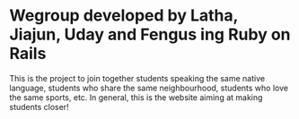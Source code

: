 # Wegroup developed by Latha, Jiajun, Uday and Fengus ing Ruby on Rails

This is the project to join together students speaking the same native language, students who share the same neighbourhood, students who love the same sports, etc.
In general, this is the website aiming at making students closer!